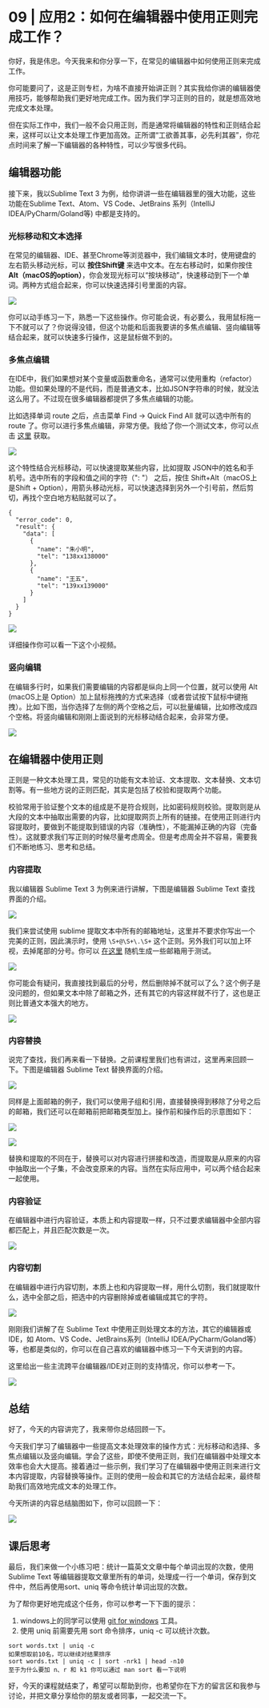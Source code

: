 # 09 | 应用2：如何在编辑器中使用正则完成工作？
你好，我是伟忠。今天我来和你分享一下，在常见的编辑器中如何使用正则来完成工作。

你可能要问了，这是正则专栏，为啥不直接开始讲正则？其实我给你讲的编辑器使用技巧，能够帮助我们更好地完成工作。因为我们学习正则的目的，就是想高效地完成文本处理。

但在实际工作中，我们一般不会只用正则，而是通常将编辑器的特性和正则结合起来，这样可以让文本处理工作更加高效。正所谓“工欲善其事，必先利其器”，你花点时间来了解一下编辑器的各种特性，可以少写很多代码。

## 编辑器功能

接下来，我以Sublime Text 3 为例，给你讲讲一些在编辑器里的强大功能，这些功能在Sublime Text、Atom、VS Code、JetBrains 系列（IntelliJ IDEA/PyCharm/Goland等) 中都是支持的。

### 光标移动和文本选择

在常见的编辑器、IDE、甚至Chrome等浏览器中，我们编辑文本时，使用键盘的左右箭头移动光标，可以 **按住Shift键** 来选中文本。在左右移动时，如果你按住 **Alt（macOS的option）**，你会发现光标可以“按块移动”，快速移动到下一个单词。两种方式组合起来，你可以快速选择引号里面的内容。

![](images/255795/f2ca77c68ef5bf42b7f997693483f334.png)

你可以动手练习一下，熟悉一下这些操作。你可能会说，有必要么，我用鼠标拖一下不就可以了？你说得没错，但这个功能和后面我要讲的多焦点编辑、竖向编辑等结合起来，就可以快速多行操作，这是鼠标做不到的。

### 多焦点编辑

在IDE中，我们如果想对某个变量或函数重命名，通常可以使用重构（refactor）功能。但如果处理的不是代码，而是普通文本，比如JSON字符串的时候，就没法这么用了。不过现在很多编辑器都提供了多焦点编辑的功能。

比如选择单词 route 之后，点击菜单 Find -> Quick Find All 就可以选中所有的 route 了。你可以进行多焦点编辑，非常方便。我给了你一个测试文本，你可以点击 [这里](https://github.com/gin-gonic/gin/blob/5e40c1d49c21bf989e8d54dbd555086f06d4fb8a/README.md#bind-uri) 获取。

![](images/255795/eb19d2152d2be332125aeec2d1371f23.png)

这个特性结合光标移动，可以快速提取某些内容，比如提取 JSON中的姓名和手机号。选中所有的字段和值之间的字符（": "） 之后，按住 Shift+Alt（macOS上是Shift + Option），用箭头移动光标，可以快速选择到另外一个引号前，然后剪切，再找个空白地方粘贴就可以了。

```
{
  "error_code": 0,
  "result": {
    "data": [
      {
        "name": "朱小明",
        "tel": "138xx138000"
      },
      {
        "name": "王五",
        "tel": "139xx139000"
      }
    ]
  }
}

```

![](images/255795/520533a63bc9a1079619a25dda8c897c.png)

详细操作你可以看一下这个小视频。

### 竖向编辑

在编辑多行时，如果我们需要编辑的内容都是纵向上同一个位置，就可以使用 Alt (macOS上是 Option）加上鼠标拖拽的方式来选择（或者尝试按下鼠标中键拖拽）。比如下图，当你选择了左侧的两个空格之后，可以批量编辑，比如修改成四个空格。将竖向编辑和刚刚上面说到的光标移动结合起来，会非常方便。

![](images/255795/6a52fd04f915be6171f6fb39f4185fee.png)

## 在编辑器中使用正则

正则是一种文本处理工具，常见的功能有文本验证、文本提取、文本替换、文本切割等。有一些地方说的正则匹配，其实是包括了校验和提取两个功能。

校验常用于验证整个文本的组成是不是符合规则，比如密码规则校验。提取则是从大段的文本中抽取出需要的内容，比如提取网页上所有的链接。在使用正则进行内容提取时，要做到不能提取到错误的内容（准确性），不能漏掉正确的内容（完备性）。这就要求我们写正则的时候尽量考虑周全。但是考虑周全并不容易，需要我们不断地练习、思考和总结。

### 内容提取

我以编辑器 Sublime Text 3 为例来进行讲解，下图是编辑器 Sublime Text 查找界面的介绍。

![](images/255795/dd3362f28c66b8fabb279648e872042c.png)

我们来尝试使用 sublime 提取文本中所有的邮箱地址，这里并不要求你写出一个完美的正则，因此演示时，使用 `\S+@\S+\.\S+` 这个正则。另外我们可以加上环视，去掉尾部的分号。你可以 [在这里](http://www.zhongguosou.com/mailharddisk/mail_address_creator.aspx) 随机生成一些邮箱用于测试。

![](images/255795/d19c306e136e48cce055c56888e54bfa.png)

你可能会有疑问，我直接找到最后的分号，然后删除掉不就可以了么？这个例子是没问题的，但如果文本中除了邮箱之外，还有其它的内容这样就不行了，这也是正则比普通文本强大的地方。

![](images/255795/a18de0a5516ee9e6f65744840dbdf6dc.png)

### 内容替换

说完了查找，我们再来看一下替换。之前课程里我们也有讲过，这里再来回顾一下。下图是编辑器 Sublime Text 替换界面的介绍。

![](images/255795/fa097dcb7ec8c647ed6c7204e30a76a6.png)

同样是上面邮箱的例子，我们可以使用子组和引用，直接替换得到移除了分号之后的邮箱，我们还可以在邮箱前把邮箱类型加上。操作前和操作后的示意图如下：

![](images/255795/91cc91d71fa3deb371e8fc19d364d68c.png)

![](images/255795/5fdcd64731ece75da67e5f323665f018.png)

替换和提取的不同在于，替换可以对内容进行拼接和改造，而提取是从原来的内容中抽取出一个子集，不会改变原来的内容。当然在实际应用中，可以两个结合起来一起使用。

### 内容验证

在编辑器中进行内容验证，本质上和内容提取一样，只不过要求编辑器中全部内容都匹配上，并且匹配次数是一次。

![](images/255795/bc4c8d5521dcff1cc39bc8e78bd819fc.png)

### 内容切割

在编辑器中进行内容切割，本质上也和内容提取一样，用什么切割，我们就提取什么，选中全部之后，把选中的内容删除掉或者编辑成其它的字符。

![](images/255795/a815cb2ea9754ae41048668d82ca545c.png)

刚刚我们讲解了在 Sublime Text 中使用正则处理文本的方法，其它的编辑器或IDE，如 Atom、VS Code、JetBrains系列（IntelliJ IDEA/PyCharm/Goland等）等，也都是类似的，你可以在自己喜欢的编辑器中练习一下今天讲到的内容。

这里给出一些主流跨平台编辑器/IDE对正则的支持情况，你可以参考一下。

![](images/255795/91329d890437420a2eed55eef713yy6b.jpg)

## 总结

好了，今天的内容讲完了，我来带你总结回顾一下。

今天我们学习了编辑器中一些提高文本处理效率的操作方式：光标移动和选择、多焦点编辑以及竖向编辑。学会了这些，即使不使用正则，我们在编辑器中处理文本效率也会大大提高。接着通过一些示例，我们学习了在编辑器中使用正则来进行文本内容提取，内容替换等操作。正则的使用一般会和其它的方法结合起来，最终帮助我们高效地完成文本的处理工作。

今天所讲的内容总结脑图如下，你可以回顾一下：

![](images/255795/c75e1165db7cafd9979551777cf72ebe.png)

## 课后思考

最后，我们来做一个小练习吧：统计一篇英文文章中每个单词出现的次数，使用Sublime Text 等编辑器提取文章里所有的单词，处理成一行一个单词，保存到文件中，然后再使用sort、uniq 等命令统计单词出现的次数。

为了帮你更好地完成这个任务，你可以参考一下下面的提示：

1. windows上的同学可以使用 [git for windows](https://gitforwindows.org/) 工具。
2. 使用 uniq 前需要先用 sort 命令排序，uniq -c 可以统计次数。

```
sort words.txt | uniq -c
如果想取前10名，可以继续对结果排序
sort words.txt | uniq -c | sort -nrk1 | head -n10
至于为什么要加 n、r 和 k1 你可以通过 man sort 看一下说明

```

好，今天的课程就结束了，希望可以帮助到你，也希望你在下方的留言区和我参与讨论，并把文章分享给你的朋友或者同事，一起交流一下。